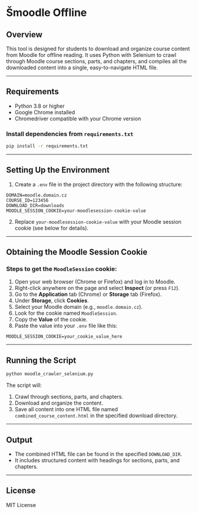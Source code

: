 # Šmoodle Offline

## Overview
This tool is designed for students to download and organize course content from Moodle for offline reading. It uses Python with Selenium to crawl through Moodle course sections, parts, and chapters, and compiles all the downloaded content into a single, easy-to-navigate HTML file.

---

## Requirements
- Python 3.8 or higher
- Google Chrome installed
- Chromedriver compatible with your Chrome version

### Install dependencies from `requirements.txt`
```bash
pip install -r requirements.txt
```

---

## Setting Up the Environment
1. Create a `.env` file in the project directory with the following structure:
```
DOMAIN=moodle.domain.cz
COURSE_ID=123456
DOWNLOAD_DIR=downloads
MOODLE_SESSION_COOKIE=your-moodlesession-cookie-value
```
2. Replace `your-moodlesession-cookie-value` with your Moodle session cookie (see below for details).

---

## Obtaining the Moodle Session Cookie
### Steps to get the `MoodleSession` cookie:
1. Open your web browser (Chrome or Firefox) and log in to Moodle.
2. Right-click anywhere on the page and select **Inspect** (or press `F12`).
3. Go to the **Application** tab (Chrome) or **Storage** tab (Firefox).
4. Under **Storage**, click **Cookies**.
5. Select your Moodle domain (e.g., `moodle.domain.cz`).
6. Look for the cookie named `MoodleSession`.
7. Copy the **Value** of the cookie.
8. Paste the value into your `.env` file like this:
```
MOODLE_SESSION_COOKIE=your_cookie_value_here
```

---

## Running the Script
```bash
python moodle_crawler_selenium.py
```

The script will:
1. Crawl through sections, parts, and chapters.
2. Download and organize the content.
3. Save all content into one HTML file named `combined_course_content.html` in the specified download directory.

---

## Output
- The combined HTML file can be found in the specified `DOWNLOAD_DIR`.
- It includes structured content with headings for sections, parts, and chapters.

---

## License
MIT License
